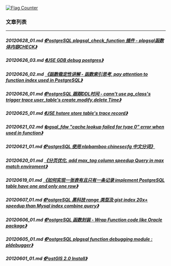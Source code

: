 <a rel="nofollow" href="http://info.flagcounter.com/h9V1"  ><img src="http://s03.flagcounter.com/count/h9V1/bg_FFFFFF/txt_000000/border_CCCCCC/columns_2/maxflags_12/viewers_0/labels_0/pageviews_0/flags_0/"  alt="Flag Counter"  border="0"  ></a>  
  
### 文章列表  
----  
##### 20120628_01.md   [《PostgreSQL plpgsql_check_function 插件 - plpgsql函数体内容CHECK》](20120628_01.md)  
##### 20120626_03.md   [《USE GDB debug postgres》](20120626_03.md)  
##### 20120626_02.md   [《函数稳定性讲解 - 函数索引思考, pay attention to function index used in PostgreSQL》](20120626_02.md)  
##### 20120626_01.md   [《PostgreSQL 跟踪DDL时间 - cann't use pg_class's trigger trace user_table's create,modify,delete Time》](20120626_01.md)  
##### 20120625_01.md   [《USE hstore store table's trace record》](20120625_01.md)  
##### 20120621_02.md   [《pgsql_fdw "cache lookup failed for type 0" error when used in function》](20120621_02.md)  
##### 20120621_01.md   [《PostgreSQL 使用 nlpbamboo chinesecfg 中文分词》](20120621_01.md)  
##### 20120620_01.md   [《分页优化, add max_tag column speedup Query in max match enviroment》](20120620_01.md)  
##### 20120619_01.md   [《如何实现一张表有且只有一条记录 implement PostgreSQL table have one and only one row》](20120619_01.md)  
##### 20120607_01.md   [《PostgreSQL 黑科技 range 类型及 gist index 20x+ speedup than Mysql index combine query》](20120607_01.md)  
##### 20120606_01.md   [《PostgreSQL 函数封装 - Wrap Function code like Oracle package》](20120606_01.md)  
##### 20120605_01.md   [《PostgreSQL plpgsql function debugging module : pldebugger》](20120605_01.md)  
##### 20120601_01.md   [《PostGIS 2.0 Install》](20120601_01.md)  
